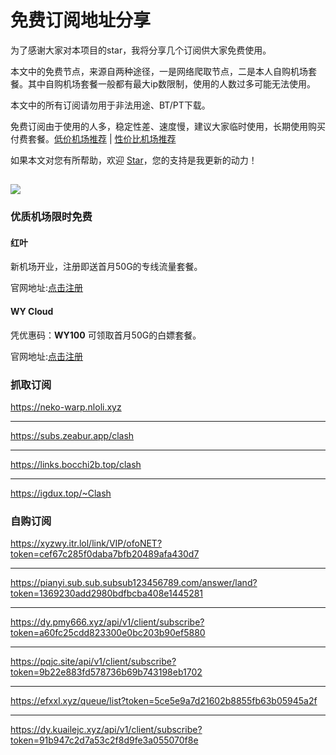 # 免费订阅地址分享

为了感谢大家对本项目的star，我将分享几个订阅供大家免费使用。

本文中的免费节点，来源自两种途径，一是网络爬取节点，二是本人自购机场套餐。其中自购机场套餐一般都有最大ip数限制，使用的人数过多可能无法使用。

本文中的所有订阅请勿用于非法用途、BT/PT下载。

免费订阅由于使用的人多，稳定性差、速度慢，建议大家临时使用，长期使用购买付费套餐。[低价机场推荐](https://github.com/KaWaIDeSuNe/dijiajichang) | [性价比机场推荐](https://github.com/KaWaIDeSuNe/xingjiabijichang)

如果本文对您有所帮助，欢迎 [Star](https://github.com/KaWaIDeSuNe/dijiajichang)，您的支持是我更新的动力！

![](https://komarev.com/ghpvc/?username=xingjiabijichang-free)
---

### 优质机场限时免费


#### 红叶

新机场开业，注册即送首月50G的专线流量套餐。

官网地址:[点击注册](https://www.redleaf.app/#/register?code=V9cquaO2)

#### WY Cloud

凭优惠码：**WY100** 可领取首月50G的白嫖套餐。

官网地址:[点击注册](https://www.binfeng.site/#/register?code=jTkEdr8s)


### 抓取订阅

<https://neko-warp.nloli.xyz>

---

<https://subs.zeabur.app/clash>

---

<https://links.bocchi2b.top/clash>

---

<https://igdux.top/~Clash>



### 自购订阅

<https://xyzwy.itr.lol/link/VIP/ofoNET?token=cef67c285f0daba7bfb20489afa430d7>

---

<https://pianyi.sub.sub.subsub123456789.com/answer/land?token=1369230add2980bdfbcba408e1445281>

---

<https://dy.pmy666.xyz/api/v1/client/subscribe?token=a60fc25cdd823300e0bc203b90ef5880>


---

<https://pqjc.site/api/v1/client/subscribe?token=9b22e883fd578736b69b743198eb1702>

---


<https://efxxl.xyz/queue/list?token=5ce5e9a7d21602b8855fb63b05945a2f>

---
<https://dy.kuailejc.xyz/api/v1/client/subscribe?token=91b947c2d7a53c2f8d9fe3a055070f8e>
